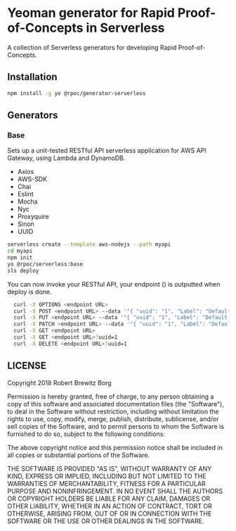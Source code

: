 # Yeoman generator for Rapid Proof-of-Concepts in Serverless

A collection of Serverless generators for developing Rapid Proof-of-Concepts.

## Installation

```bash
npm install -g yo @rpoc/generator-serverless
```

## Generators

### Base

Sets up a unit-tested RESTful API serverless application for AWS API Gateway, using Lambda and DynamoDB.

- Axios
- AWS-SDK
- Chai
- Eslint
- Mocha
- Nyc
- Proxyquire
- Sinon
- UUID

```bash
serverless create --template aws-nodejs --path myapi
cd myapi
npm init
yo @rpoc/serverless:base
sls deploy
```

You can now invoke your RESTful API, your endpoint (<endpoint URL>) is outputted when deploy is done.

```bash
  curl -X OPTIONS <endpoint URL>
  curl -X POST <endpoint URL> --data '"{ "uuid": "1", "Label": "Default 1" }'
  curl -X PUT <endpoint URL> --data '"{ "uuid": "1", "Label": "Default One" }'
  curl -X PATCH <endpoint URL> --data '"{ "uuid": "1", "Label": "Default #1" }'
  curl -X GET <endpoint URL>
  curl -X GET <endpoint URL>?uuid=1
  curl -X DELETE <endpoint URL>?uuid=1
```

## LICENSE

Copyright 2018 Robert Brewitz Borg

Permission is hereby granted, free of charge, to any person obtaining a copy of this software and associated documentation files (the "Software"), to deal in the Software without restriction, including without limitation the rights to use, copy, modify, merge, publish, distribute, sublicense, and/or sell copies of the Software, and to permit persons to whom the Software is furnished to do so, subject to the following conditions:

The above copyright notice and this permission notice shall be included in all copies or substantial portions of the Software.

THE SOFTWARE IS PROVIDED "AS IS", WITHOUT WARRANTY OF ANY KIND, EXPRESS OR IMPLIED, INCLUDING BUT NOT LIMITED TO THE WARRANTIES OF MERCHANTABILITY, FITNESS FOR A PARTICULAR PURPOSE AND NONINFRINGEMENT. IN NO EVENT SHALL THE AUTHORS OR COPYRIGHT HOLDERS BE LIABLE FOR ANY CLAIM, DAMAGES OR OTHER LIABILITY, WHETHER IN AN ACTION OF CONTRACT, TORT OR OTHERWISE, ARISING FROM, OUT OF OR IN CONNECTION WITH THE SOFTWARE OR THE USE OR OTHER DEALINGS IN THE SOFTWARE.
